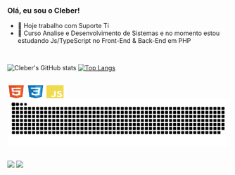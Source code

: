 ### Olá, eu sou o Cleber!
- 🔭 Hoje trabalho com Suporte Ti
- 🌱 Curso Analise e Desenvolvimento de Sistemas e no momento estou estudando Js/TypeScript no Front-End & Back-End em PHP

<div>
<br>
  
  ![Cleber's GitHub stats](https://github-readme-stats.vercel.app/api?username=clebercmsf&show_icons=true&theme=dracula)
  [![Top Langs](https://github-readme-stats.vercel.app/api/top-langs/?username=clebercmsf&layout=compact&theme=dracula)](https://github.com/clebercmsf/github-readme-stats)
<div style="display: inline_block"><br>
  <img align="center" alt="Cleber-HTML" height="30" width="40" src="https://raw.githubusercontent.com/devicons/devicon/master/icons/html5/html5-original.svg">
  <img align="center" alt="Cleber-CSS" height="30" width="40" src="https://raw.githubusercontent.com/devicons/devicon/master/icons/css3/css3-original.svg">
  <img align="center" alt="Cleber-Js" height="30" width="40" src="https://raw.githubusercontent.com/devicons/devicon/master/icons/javascript/javascript-plain.svg">
          
  <picture>
  <source
    media="(prefers-color-scheme: dark)"
    srcset="https://raw.githubusercontent.com/platane/snk/output/github-contribution-grid-snake-dark.svg"
  />
  <source
    media="(prefers-color-scheme: light)"
    srcset="https://raw.githubusercontent.com/platane/snk/output/github-contribution-grid-snake.svg"
  />
  <img
    alt="github contribution grid snake animation"
    src="https://raw.githubusercontent.com/platane/snk/output/github-contribution-grid-snake.svg"
  />
</picture>
</div>

##

<div> 
  <a href = "mailto:cleber.cmsf@gmail.com"><img src="https://img.shields.io/badge/-Gmail-%23333?style=for-the-badge&logo=gmail&logoColor=white" target="_blank"></a>
  <a href="https://www.linkedin.com/in/clebercmsf/" target="_blank"><img src="https://img.shields.io/badge/-LinkedIn-%230077B5?style=for-the-badge&logo=linkedin&logoColor=white" target="_blank"></a> 
</div>
